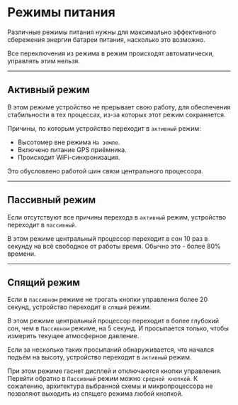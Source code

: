 # Режимы питания

Различные режимы питания нужны для максимально эффективного сбережения энергии батареи питания, насколько это возможно.

Все переключения из режима в режим происходят автоматически, управлять этим нельзя.


***
## Активный режим

В этом режиме устройство не прерывает свою работу, для обеспечения стабильности в тех процессах, из-за которых этот режим сохраняется.

Причины, по которым устройство переходит в `активный` режим:

* Высотомер вне режима `На земле`.
* Включено питание GPS приёмника.
* Происходит WiFi-синхронизация.

Это обусловлено работой шин связи центрального процессора.


***
## Пассивный режим

Если отсутствуют все причины перехода в `активный` режим, устройство переходит в `пассивный`.

В этом режиме центральный процессор переходит в сон 10 раз в секунду на всё свободное от работы время. Обычно это - более 80% времени.


***
## Спящий режим

Если в `пассивном` режиме не трогать кнопки управления более 20 секунд, устройство переходит в `спящий` режим.

В этом режиме центральный процессор переходит в более глубокий сон, чем в `Пассивном` режиме, на 5 секунд. И просыпается только, чтобы измерить текущее атмосферное давление.

Если за несколько таких просыпаний обнаруживается, что начался подъём на высоту, устройство переходит в `активный` режим.

При этом режиме гаснет дисплей и отключаются кнопки управления. Перейти обратно в `Пассивный` режим можно `средней кнопкой`. К сожалению, архитектура выбранной схемы и микропроцессора не позволяют выходить из спящего режима любой кнопкой.

